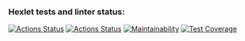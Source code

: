 ### Hexlet tests and linter status:
[![Actions Status](https://github.com/Belkula/java-project-78/actions/workflows/hexlet-check.yml/badge.svg)](https://github.com/Belkula/java-project-78/actions)
[![Actions Status](https://github.com/Belkula/java-project-78/actions/workflows/main.yml/badge.svg)](https://github.com/Belkula/java-project-78/actions)
[![Maintainability](https://api.codeclimate.com/v1/badges/1a77a5f715c7fca6a3b0/maintainability)](https://codeclimate.com/github/Belkula/java-project-78/maintainability)
[![Test Coverage](https://api.codeclimate.com/v1/badges/1a77a5f715c7fca6a3b0/test_coverage)](https://codeclimate.com/github/Belkula/java-project-78/test_coverage)